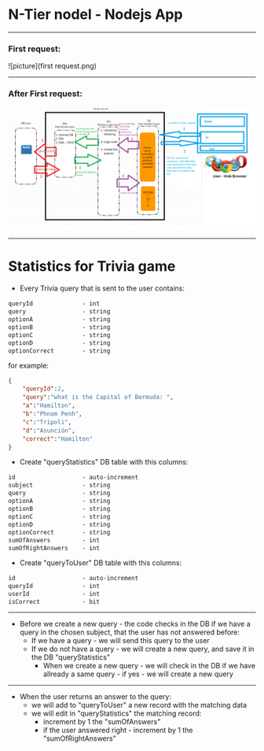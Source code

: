 # N-Tier nodel - Nodejs App
***
### First request:
![picture](first request.png)
***
### After First request:
![picture](requests.png)
***

# Statistics for Trivia game
* Every Trivia query that is sent to the user contains:
```
queryId              - int
query                - string
optionA              - string
optionB              - string
optionC              - string
optionD              - string
optionCorrect        - string
```
for example:
```json
{
    "queryId":2,
    "query":"what is the Capital of Bermuda: ",
    "a":"Hamilton",
    "b":"Phnom Penh",
    "c":"Tripoli",
    "d":"Asunción",
    "correct":"Hamilton"
}

```
* Create "queryStatistics"  DB table with this columns:
```
id                   - auto-increment
subject              - string
query                - string
optionA              - string
optionB              - string
optionC              - string
optionD              - string
optionCorrect        - string
sumOfAnswers         - int
sumOfRightAnswers    - int
```

* Create "queryToUser" DB table with this columns:
```
id                   - auto-increment
queryId              - int
userId               - int
isCorrect            - bit
```


***

* Before we create a new query - the code checks in the DB if we have a query in the chosen subject,
that the user has not answered before:   
    - If we have a query - we will send this query to the user
    - If we do not have a query - we will create a new query, and save it in the DB "queryStatistics"
        - When we create a new query - we will check in the DB if we have allready a same query - if yes - we will create a new query

***

* When the user returns an answer to the query:
    - we will add to "queryToUser" a new record with the matching data
    - we will edit in "queryStatistics" the matching record:
        - increment by 1 the "sumOfAnswers"
        - if the user answered right - increment by 1 the "sumOfRightAnswers"
